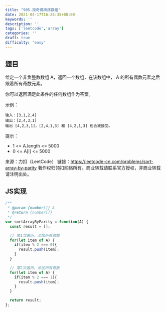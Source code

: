 ```yaml
---
title: "905.按奇偶排序数组"
date: 2021-04-17T16:26:35+08:00
keywords: ''
description: ''
tags: ['leetcode','array']
categories: ''
draft: true
difficulty: 'easy'
---
```


## 题目

给定一个非负整数数组 A，返回一个数组，在该数组中， A 的所有偶数元素之后跟着所有奇数元素。

你可以返回满足此条件的任何数组作为答案。

示例：
```
输入：[3,1,2,4]
输出：[2,4,3,1]
输出 [4,2,3,1]，[2,4,1,3] 和 [4,2,1,3] 也会被接受。
```

提示：

- 1 <= A.length <= 5000
- 0 <= A[i] <= 5000

来源：力扣（LeetCode）
链接：https://leetcode-cn.com/problems/sort-array-by-parity
著作权归领扣网络所有。商业转载请联系官方授权，非商业转载请注明出处。


## JS实现

```javascript
/**
 * @param {number[]} A
 * @return {number[]}
 */
var sortArrayByParity = function(A) {
  const result = [];

  // 第1次遍历，添加所有偶数
  for(let item of A) {
    if(item % 2 === 0){ 
      result.push(item);
    }
  }

  // 第2次遍历，添加所有奇数
  for(let item of A) {
    if(item % 2 === 1){
      result.push(item);
    }
  }

  return result;
};
```

